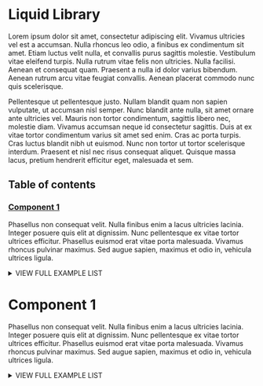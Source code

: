 # Liquid Library
Lorem ipsum dolor sit amet, consectetur adipiscing elit. Vivamus ultricies vel est a accumsan. Nulla rhoncus leo odio, a finibus ex condimentum sit amet. Etiam luctus velit nulla, et convallis purus sagittis molestie. Vestibulum vitae eleifend turpis. Nulla rutrum vitae felis non ultricies. Nulla facilisi. Aenean et consequat quam. Praesent a nulla id dolor varius bibendum. Aenean rutrum arcu vitae feugiat convallis. Aenean placerat commodo nunc quis scelerisque.

Pellentesque ut pellentesque justo. Nullam blandit quam non sapien vulputate, ut accumsan nisl semper. Nunc blandit ante nulla, sit amet ornare ante ultricies vel. Mauris non tortor condimentum, sagittis libero nec, molestie diam. Vivamus accumsan neque id consectetur sagittis. Duis at ex vitae tortor condimentum varius sit amet sed enim. Cras ac porta turpis. Cras luctus blandit nibh ut euismod. Nunc non tortor ut tortor scelerisque interdum. Praesent et nisl nec risus consequat aliquet. Quisque massa lacus, pretium hendrerit efficitur eget, malesuada et sem. 

 ## Table of contents 
 
### <a href="https://github.com/kojo-shopify/liquid-library-test-instance/tree/master/component_1">Component 1</a>
Phasellus non consequat velit. Nulla finibus enim a lacus ultricies lacinia. Integer posuere quis elit at dignissim. Nunc pellentesque ex vitae tortor ultrices efficitur. Phasellus euismod erat vitae porta malesuada. Vivamus rhoncus pulvinar maximus. Sed augue sapien, maximus et odio in, vehicula ultrices ligula. 

 
<details><summary>VIEW FULL EXAMPLE LIST</summary>

 - <a href="https://github.com/kojo-shopify/liquid-library-test-instance/tree/master/component_1#breadcrumb_navigation.liquid">BREADCRUMB NAVIGATION.LIQUID</a> 
 - <a href="https://github.com/kojo-shopify/liquid-library-test-instance/tree/master/component_1#dropdown_functionality.liquid">DROPDOWN FUNCTIONALITY.LIQUID</a> 
</details>

# Component 1
Phasellus non consequat velit. Nulla finibus enim a lacus ultricies lacinia. Integer posuere quis elit at dignissim. Nunc pellentesque ex vitae tortor ultrices efficitur. Phasellus euismod erat vitae porta malesuada. Vivamus rhoncus pulvinar maximus. Sed augue sapien, maximus et odio in, vehicula ultrices ligula. 

 
<details><summary>VIEW FULL EXAMPLE LIST</summary>

 - <a href="https://github.com/kojo-shopify/liquid-library-test-instance/tree/master/component_2#breadcrumb_navigation.liquid">BREADCRUMB NAVIGATION.LIQUID</a> 
</details>